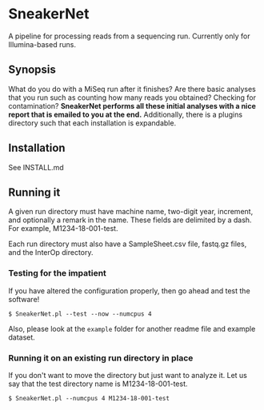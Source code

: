 # SneakerNet

A pipeline for processing reads from a sequencing run. Currently only for Illumina-based runs.

## Synopsis

What do you do with a MiSeq run after it finishes? Are there basic analyses that you run 
such as counting how many reads you obtained? Checking for contamination? **SneakerNet performs
all these initial analyses with a nice report that is emailed to you at the end.** Additionally,
there is a plugins directory such that each installation is expandable.

## Installation

See INSTALL.md

## Running it

A given run directory must have machine name, two-digit year, increment, and optionally a remark
in the name. These fields are delimited by a dash. For example, M1234-18-001-test.

Each run directory must also have a SampleSheet.csv file, fastq.gz files, and the InterOp directory.

### Testing for the impatient

If you have altered the configuration properly, then go ahead and test the software!

    $ SneakerNet.pl --test --now --numcpus 4

Also, please look at the `example` folder for another readme file and example dataset.

### Running it on an existing run directory in place

If you don't want to move the directory but just want to analyze it.  Let us say that
the test directory name is M1234-18-001-test.

    $ SneakerNet.pl --numcpus 4 M1234-18-001-test

